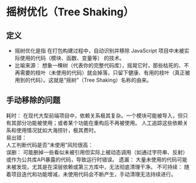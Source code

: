 # 摇树优化（Tree Shaking）

## 定义
- 摇树优化是指 在打包构建过程中，自动识别并移除 JavaScript 项目中未被实际使用的代码（模块、函数、变量等） 的技术。
- 比喻来源： 想象一棵树（代表你的完整代码库），摇晃它时，那些枯死的、不再需要的枝叶（未使用的代码）就会掉落，只留下健康、有用的枝叶（真正被用到的代码）。这就是“摇树”（Tree Shaking）名称的由来。

## 手动移除的问题
耗时： 在现代大型前端项目中，依赖关系极其复杂。一个模块可能被导入，但只有其部分功能被使用；或者某个功能在重构后不再被使用。 人工追踪这些依赖关系和使用情况犹如大海捞针，极其费时。<br>
易出错： <br>
人工判断代码是否“未使用”风险很高：<br>
误删： 可能删掉一些看似未被引用但实际上被动态调用（如通过字符串、反射）或作为公共库API暴露的代码，导致运行时错误。
遗漏： 大量未使用的代码可能未被发现，尤其是在深层依赖或第三方库中，无法彻底清理干净。
不可持续： 随着项目迭代和功能增减，未使用代码会不断产生，手动清理无法持续进行。
